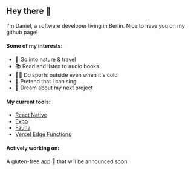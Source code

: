 ## Hey there 🦦
I'm Daniel, a software developer living in Berlin. Nice to have you on my github page!

#### Some of my interests:
- 🌳 Go into nature & travel
- 📚 Read and listen to audio books
- 🤸‍♂️ Do sports outside even when it's cold
- 🎤 Pretend that I can sing
- 🚀 Dream about my next project

#### My current tools:
- <a href="https://reactnative.dev/" target="_blank" rel="noopener noreferrer">React Native</a>
- <a href="https://expo.dev/" target="_blank" rel="noopener noreferrer">Expo</a>
- <a href="https://fauna.com/" target="_blank" rel="noopener noreferrer">Fauna</a> 
- <a href="https://vercel.com/docs/concepts/functions/edge-functions" target="_blank" rel="noopener noreferrer">Vercel Edge Functions</a>

#### Actively working on:
A gluten-free app 🌾 that will be announced soon
